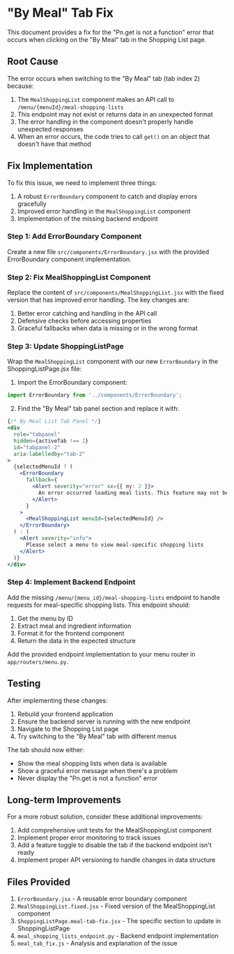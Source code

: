 # "By Meal" Tab Fix

This document provides a fix for the "Pn.get is not a function" error that occurs when clicking on the "By Meal" tab in the Shopping List page.

## Root Cause

The error occurs when switching to the "By Meal" tab (tab index 2) because:

1. The `MealShoppingList` component makes an API call to `/menu/{menuId}/meal-shopping-lists`
2. This endpoint may not exist or returns data in an unexpected format
3. The error handling in the component doesn't properly handle unexpected responses
4. When an error occurs, the code tries to call `get()` on an object that doesn't have that method

## Fix Implementation

To fix this issue, we need to implement three things:

1. A robust `ErrorBoundary` component to catch and display errors gracefully
2. Improved error handling in the `MealShoppingList` component
3. Implementation of the missing backend endpoint

### Step 1: Add ErrorBoundary Component

Create a new file `src/components/ErrorBoundary.jsx` with the provided ErrorBoundary component implementation.

### Step 2: Fix MealShoppingList Component

Replace the content of `src/components/MealShoppingList.jsx` with the fixed version that has improved error handling. The key changes are:

1. Better error catching and handling in the API call
2. Defensive checks before accessing properties
3. Graceful fallbacks when data is missing or in the wrong format

### Step 3: Update ShoppingListPage

Wrap the `MealShoppingList` component with our new `ErrorBoundary` in the ShoppingListPage.jsx file:

1. Import the ErrorBoundary component:
```javascript
import ErrorBoundary from '../components/ErrorBoundary';
```

2. Find the "By Meal" tab panel section and replace it with:
```jsx
{/* By Meal List Tab Panel */}
<div
  role="tabpanel"
  hidden={activeTab !== 2}
  id="tabpanel-2"
  aria-labelledby="tab-2"
>
  {selectedMenuId ? (
    <ErrorBoundary 
      fallback={
        <Alert severity="error" sx={{ my: 2 }}>
          An error occurred loading meal lists. This feature may not be available yet.
        </Alert>
      }
    >
      <MealShoppingList menuId={selectedMenuId} />
    </ErrorBoundary>
  ) : (
    <Alert severity="info">
      Please select a menu to view meal-specific shopping lists
    </Alert>
  )}
</div>
```

### Step 4: Implement Backend Endpoint

Add the missing `/menu/{menu_id}/meal-shopping-lists` endpoint to handle requests for meal-specific shopping lists. This endpoint should:

1. Get the menu by ID
2. Extract meal and ingredient information
3. Format it for the frontend component
4. Return the data in the expected structure

Add the provided endpoint implementation to your menu router in `app/routers/menu.py`.

## Testing

After implementing these changes:

1. Rebuild your frontend application
2. Ensure the backend server is running with the new endpoint
3. Navigate to the Shopping List page
4. Try switching to the "By Meal" tab with different menus

The tab should now either:
- Show the meal shopping lists when data is available
- Show a graceful error message when there's a problem
- Never display the "Pn.get is not a function" error

## Long-term Improvements

For a more robust solution, consider these additional improvements:

1. Add comprehensive unit tests for the MealShoppingList component
2. Implement proper error monitoring to track issues
3. Add a feature toggle to disable the tab if the backend endpoint isn't ready
4. Implement proper API versioning to handle changes in data structure

## Files Provided

1. `ErrorBoundary.jsx` - A reusable error boundary component
2. `MealShoppingList.fixed.jsx` - Fixed version of the MealShoppingList component
3. `ShoppingListPage.meal-tab-fix.jsx` - The specific section to update in ShoppingListPage
4. `meal_shopping_lists_endpoint.py` - Backend endpoint implementation
5. `meal_tab_fix.js` - Analysis and explanation of the issue